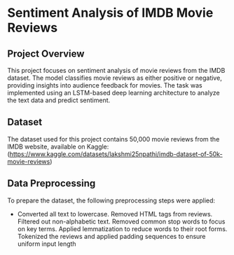 # Sentiment Analysis of IMDB Movie Reviews

## Project Overview
This project focuses on sentiment analysis of movie reviews from the IMDB dataset. The model classifies movie reviews as either positive or negative, providing insights into audience feedback for movies. The task was implemented using an LSTM-based deep learning architecture to analyze the text data and predict sentiment.

## Dataset
The dataset used for this project contains 50,000 movie reviews from the IMDB website, available on Kaggle:(https://www.kaggle.com/datasets/lakshmi25npathi/imdb-dataset-of-50k-movie-reviews)

## Data Preprocessing
To prepare the dataset, the following preprocessing steps were applied:

* Converted all text to lowercase.
Removed HTML tags from reviews.
Filtered out non-alphabetic text.
Removed common stop words to focus on key terms.
Applied lemmatization to reduce words to their root forms.
Tokenized the reviews and applied padding sequences to ensure uniform input length
